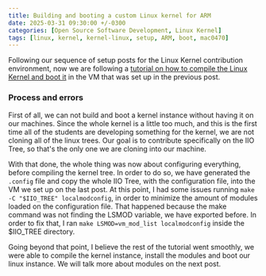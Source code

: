 ```yaml
---
title: Building and booting a custom Linux kernel for ARM
date: 2025-03-31 09:30:00 +/-0300
categories: [Open Source Software Development, Linux Kernel]
tags: [linux, kernel, kernel-linux, setup, ARM, boot, mac0470]
---
```


Following our sequence of setup posts for the Linux Kernel contribution environment, now we are following a [tutorial on how to compile the Linux Kernel and boot it](https://flusp.ime.usp.br/kernel/build-linux-for-arm/) in the VM that was set up in the previous post.

### Process and errors

First of all, we can not build and boot a kernel instance without having it on our machines. Since the whole kernel is a little too much, and this is the first time all of the students are developing something for the kernel, we are not cloning all of the linux trees. Our goal is to contribute specifically on the IIO Tree, so that's the only one we are cloning into our machine.

With that done, the whole thing was now about configuring everything, before compiling the kernel tree. In order to do so, we have generated the ```.config``` file and copy the whole IIO Tree, with the configuration file, into the VM we set up on the last post. At this point, I had some issues running ```make -C "$IIO_TREE" localmodconfig```, in order to minimize the amount of modules loaded on the configuration file. That happened because the make command was not finding the LSMOD variable, we have exported before. In order to fix that, I ran ```make LSMOD=vm_mod_list localmodconfig``` inside the $IIO_TREE directory.

Going beyond that point, I believe the rest of the tutorial went smoothly, we were able to compile the kernel instance, install the modules and boot our linux instance. We will talk more about modules on the next post.